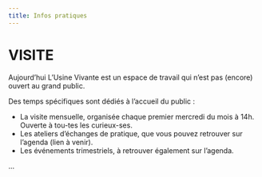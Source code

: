 ```yaml
---
title: Infos pratiques
---
```


# VISITE

Aujourd’hui L’Usine Vivante est un espace de travail qui n’est pas (encore) ouvert au grand public.

Des temps spécifiques sont dédiés à l’accueil du public :

-  La visite mensuelle, organisée chaque premier mercredi du mois à 14h. Ouverte à tou-tes les curieux-ses.
-  Les ateliers d’échanges de pratique, que vous pouvez retrouver sur l’agenda (lien à venir).
-  Les événements trimestriels, à retrouver également sur l’agenda.

...
